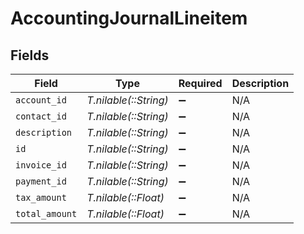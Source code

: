 # AccountingJournalLineitem


## Fields

| Field                 | Type                  | Required              | Description           |
| --------------------- | --------------------- | --------------------- | --------------------- |
| `account_id`          | *T.nilable(::String)* | :heavy_minus_sign:    | N/A                   |
| `contact_id`          | *T.nilable(::String)* | :heavy_minus_sign:    | N/A                   |
| `description`         | *T.nilable(::String)* | :heavy_minus_sign:    | N/A                   |
| `id`                  | *T.nilable(::String)* | :heavy_minus_sign:    | N/A                   |
| `invoice_id`          | *T.nilable(::String)* | :heavy_minus_sign:    | N/A                   |
| `payment_id`          | *T.nilable(::String)* | :heavy_minus_sign:    | N/A                   |
| `tax_amount`          | *T.nilable(::Float)*  | :heavy_minus_sign:    | N/A                   |
| `total_amount`        | *T.nilable(::Float)*  | :heavy_minus_sign:    | N/A                   |